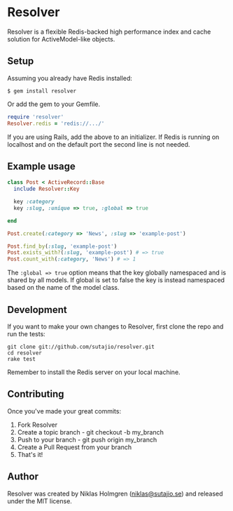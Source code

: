 Resolver
========

Resolver is a flexible Redis-backed high performance index and cache
solution for ActiveModel-like objects.

Setup
-----

Assuming you already have Redis installed:

    $ gem install resolver

Or add the gem to your Gemfile.

```ruby
require 'resolver'
Resolver.redis = 'redis://.../'
```

If you are using Rails, add the above to an initializer. If Redis is running
on localhost and on the default port the second line is not needed.

Example usage
-------------

```ruby
class Post < ActiveRecord::Base
  include Resolver::Key

  key :category
  key :slug, :unique => true, :global => true

end

Post.create(:category => 'News', :slug => 'example-post')

Post.find_by(:slug, 'example-post')
Post.exists_with?(:slug, 'example-post') # => true
Post.count_with(:category, 'News') # => 1
```

The ```:global => true``` option means that the key globally namespaced and is shared by all models. If global is set to false the key is instead namespaced based on the name of the model class.

Development
-----------

If you want to make your own changes to Resolver, first clone the repo and
run the tests:

    git clone git://github.com/sutajio/resolver.git
    cd resolver
    rake test

Remember to install the Redis server on your local machine.

Contributing
------------

Once you've made your great commits:

1. Fork Resolver
2. Create a topic branch - git checkout -b my_branch
3. Push to your branch - git push origin my_branch
4. Create a Pull Request from your branch
5. That's it!

Author
------

Resolver was created by Niklas Holmgren (niklas@sutajio.se) and released under
the MIT license.
